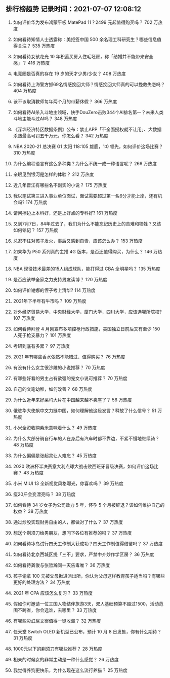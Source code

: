 
## 排行榜趋势 记录时间：2021-07-07 12:08:12
  
  1. 如何评价华为发布鸿蒙平板 MatePad 11？2499 元起值得购买吗？ 702 万热度
    
  2. 如何看待知情人士透露称：美拒签中国 500 余名理工科研究生？哪些信息值得关注？ 535 万热度
    
  3. 如何看待女孩花光 10 年积蓄买房入住毛坯房，称「结婚并不能带来安全感」？ 416 万热度
    
  4. 电竞圈是否真的存在 19 岁的天才少男/少女？ 408 万热度
    
  5. 如何看待上海警方抓69名情感挽回大师？情感挽回大师真的可以挽救失恋吗？ 404 万热度
    
  6. 该不该取消教师每年两个月的带薪休假？ 366 万热度
    
  7. 如何看待AI杀入斗地主领域，快手DouZero击败344个AI排名第一？未来人类斗地主能斗过AI吗？ 348 万热度
    
  8. 《深圳经济特区数据条例》公布：禁止APP「不全面授权就不让用」、大数据杀熟最高可罚五千万元，你怎么看？ 342 万热度
    
  9. NBA 2020-21 总决赛 G1 太阳 118:105 雄鹿，1:0 领先，如何评价这场比赛？ 310 万热度
    
  10. 为什么编程语言有这么多种类？为什么不统一成一种语言呢？ 266 万热度
    
  11. 亲眼见到银河是怎样的体验？ 212 万热度
    
  12. 近几年晋江有哪些名不副实的小说？ 175 万热度
    
  13. 我以笔试第三进入事业单位面试，面试需要超过第一名6分才能上岸，还有机会吗? 174 万热度
    
  14. 请问擦边上本科好，还是上好点的专科好? 161 万热度
    
  15. 又到7月7日，84年过去了，我们为什么不能忘记历史上的苦难和牺牲？又该如何铭记？ 157 万热度
    
  16. 总忍不住对孩子发火，事后又感到自责，应该怎么办？ 153 万热度
    
  17. 如果华为 P50 系列真的主推 4G 版本，是否还值得购买，为什么？ 146 万热度
    
  18. NBA 现役技术最差的15人组成球队，能打得过 CBA 全明星吗？ 135 万热度
    
  19. 是否应该举全家之力支持男友读博？ 120 万热度
    
  20. 如何评价谢娜的侄子考上清华? 114 万热度
    
  21. 2021年下半年有牛市吗？ 109 万热度
    
  22. 对外经济贸易大学，中央财经大学，厦门大学，四川大学，应该选哪所院校? 107 万热度
    
  23. 如何看待拜登 4 月刚宣布多项控枪行政措施，美国独立日前后又有至少 150 人死于枪支暴力？ 101 万热度
    
  24. 考研到底有多累？ 97 万热度
    
  25. 2021 年有哪些香水依然不能错过、值得购买？ 76 万热度
    
  26. 有没有什么女主很沙雕的小说推荐？ 70 万热度
    
  27. 有哪些好看的男主占有欲强的宠文小说可推荐？ 70 万热度
    
  28. 自己的文笔幼稚，如何改善？ 68 万热度
    
  29. 为什么近年来好莱坞大片在中国越来越不卖座了？ 56 万热度
    
  30. 俄驻华大使飙中文力挺中国，如何理解他这段发言？释放了什么信号？ 51 万热度
    
  31. 小米全资收购紫米意味着什么？ 49 万热度
    
  32. 为什么大部分骑自行车的人在身后有汽车时都不靠边，不紧不慢地继续骑？ 48 万热度
    
  33. 为什么偏偏是张起灵让人难忘？ 45 万热度
    
  34. 2020 欧洲杯半决赛意大利点球大战击败西班牙晋级决赛，如何评价这场比赛？ 43 万热度
    
  35. 小米 MIUI 13 全新视觉风格曝光，你喜欢吗？ 39 万热度
    
  36. 瘦20斤会变漂亮吗？ 38 万热度
    
  37. 如何看待 34 岁女子为公司效力 5 年，怀孕 5 个月被辞退？该如何维护自己的权益？ 38 万热度
    
  38. 通过炒股实现财务自由的人，都做对了什么？ 37 万热度
    
  39. 想送个剃须刀给男朋友，想问下各位有推荐的吗？ 37 万热度
    
  40. 如何看待冰岛试行四天工作制大获成功？四天工作制值得借鉴吗？ 37 万热度
    
  41. 如何看待北京西城区提「三不」要求，严禁中介炒作学区房？ 36 万热度
    
  42. 如何看待龚俊与张哲瀚同一天告毒唯？ 36 万热度
    
  43. 孩子偷拿 100 元被父母揪进派出所，你认为父母这样教育孩子适当吗？有哪些更好的处理方法？ 34 万热度
    
  44. 2021 年 CPA 应该怎么复习？ 33 万热度
    
  45. 假如你可邀请一位三国人物结伴旅游3天，双人基础预算不超过1500，活动范围不跨省，你会选谁，去哪里？ 33 万热度
    
  46. 有哪些彩虹屁文案值得一键收藏？ 32 万热度
    
  47. 任天堂 Switch OLED 新机型已公布，预计 10 月 8 日发售，你有什么期待？ 31 万热度
    
  48. 1000元以下的剃须刀有哪些推荐？ 28 万热度
    
  49. 相亲的时候女的非常主动是一种什么感觉？ 26 万热度
    
  50. 我觉得养狗更快乐，为什么现在这么流行养猫？ 25 万热度
    